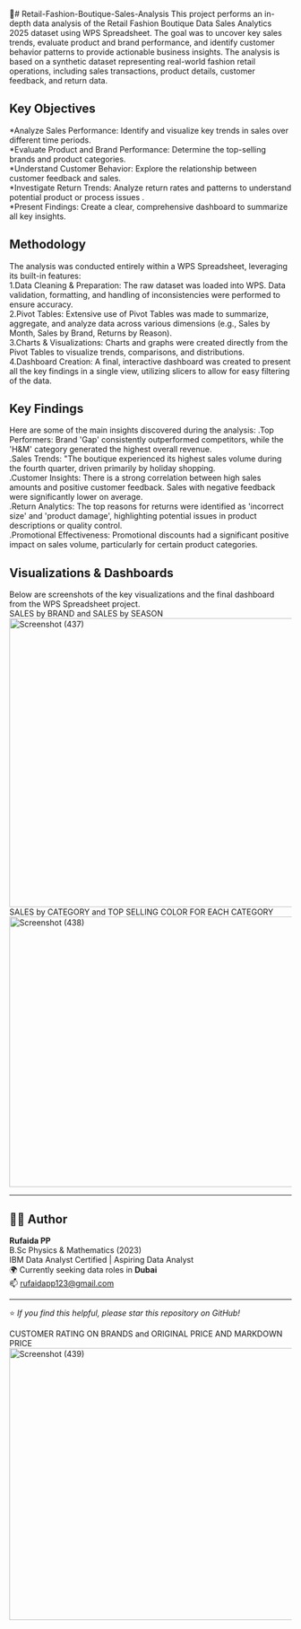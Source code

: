 👗# Retail-Fashion-Boutique-Sales-Analysis
This project performs an in-depth data analysis of the Retail Fashion Boutique Data Sales Analytics 2025 dataset using WPS Spreadsheet. The goal was to uncover key sales trends, evaluate product and brand performance, and identify customer behavior patterns to provide actionable business insights.
The analysis is based on a synthetic dataset representing real-world fashion retail operations, including sales transactions, product details, customer feedback, and return data.
## Key Objectives
*Analyze Sales Performance: Identify and visualize key trends in sales over different time periods.                                                                                                 
*Evaluate Product and Brand Performance: Determine the top-selling brands and product categories.                                                                                                   
*Understand Customer Behavior: Explore the relationship between customer feedback and sales.                                                                                                
*Investigate Return Trends: Analyze return rates and patterns to understand potential product or process issues .                                                                                   
*Present Findings: Create a clear, comprehensive dashboard to summarize all key insights.                               

## Methodology
The analysis was conducted entirely within a WPS Spreadsheet, leveraging its built-in features:                                                                                                              
1.Data Cleaning & Preparation: The raw dataset was loaded into WPS. Data validation, formatting, and handling of inconsistencies were performed to ensure accuracy.                                   
2.Pivot Tables: Extensive use of Pivot Tables was made to summarize, aggregate, and analyze data across various dimensions (e.g., Sales by Month, Sales by Brand, Returns by Reason).                
3.Charts & Visualizations: Charts and graphs were created directly from the Pivot Tables to visualize trends, comparisons, and distributions.                                                
4.Dashboard Creation: A final, interactive dashboard was created to present all the key findings in a single view, utilizing slicers to allow for easy filtering of the data.

## Key Findings
Here are some of the main insights discovered during the analysis:
.Top Performers:  Brand 'Gap' consistently outperformed competitors, while the 'H&M' category generated the highest overall revenue.                                                             
.Sales Trends:  "The boutique experienced its highest sales volume during the fourth quarter, driven primarily by holiday shopping.                                                           
.Customer Insights: There is a strong correlation between high sales amounts and positive customer feedback. Sales with negative feedback were significantly lower on average.                     
.Return Analytics: The top reasons for returns were identified as 'incorrect size' and 'product damage', highlighting potential issues in product descriptions or quality control.            
.Promotional Effectiveness: Promotional discounts had a significant positive impact on sales volume, particularly for certain product categories.

## Visualizations & Dashboards
Below are screenshots of the key visualizations and the final dashboard from the WPS Spreadsheet project.                                                                                       
 SALES by BRAND and SALES by SEASON <img width="1366" height="515" alt="Screenshot (437)" src="https://github.com/user-attachments/assets/dc6a8fde-4f71-4930-a294-31c44f9507b2" />
 SALES by CATEGORY and TOP SELLING COLOR FOR EACH CATEGORY <img width="1366" height="482" alt="Screenshot (438)" src="https://github.com/user-attachments/assets/610fcd4c-c460-41d1-88c7-cee64939103d" />
 
---

## 🧑‍💻 Author

**Rufaida PP**  
B.Sc Physics & Mathematics (2023)  
IBM Data Analyst Certified | Aspiring Data Analyst  
🌍 Currently seeking data roles in **Dubai**  
📫 rufaidapp123@gmail.com

---

⭐ *If you find this helpful, please star this repository on GitHub!*

 CUSTOMER RATING ON BRANDS and ORIGINAL PRICE AND MARKDOWN PRICE<img width="1366" height="485" alt="Screenshot (439)" src="https://github.com/user-attachments/assets/6acaa66a-d9c8-438e-89f8-bdb47d3cfe87" />





